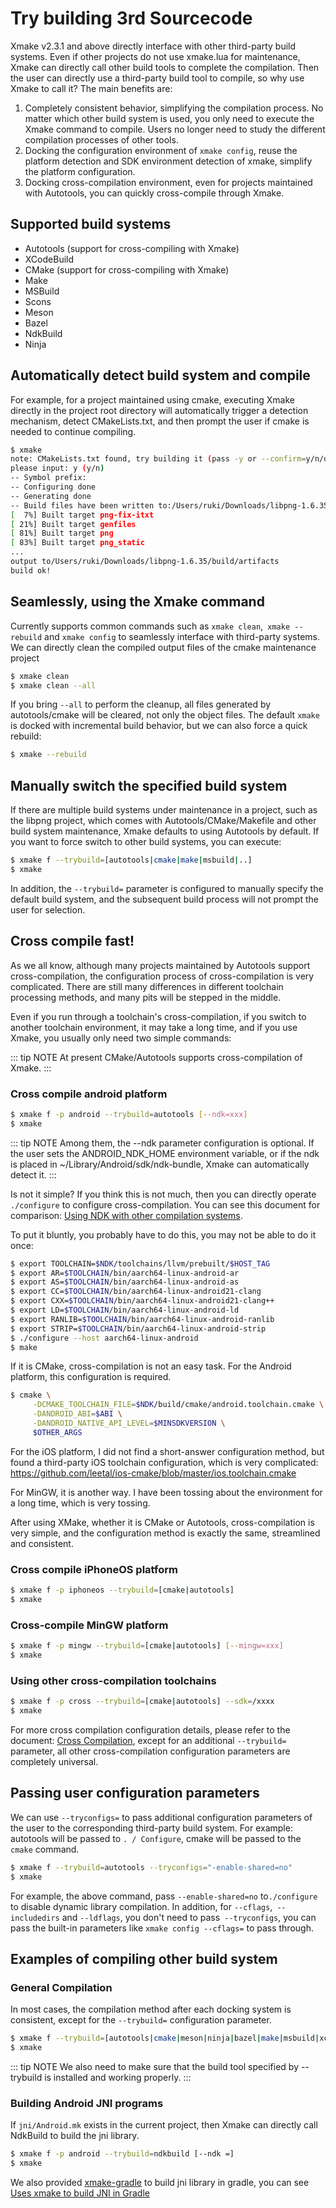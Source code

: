 # Try building 3rd Sourcecode

Xmake v2.3.1 and above directly interface with other third-party build systems. Even if other projects do not use xmake.lua for maintenance, Xmake can directly call other build tools to complete the compilation. Then the user can directly use a third-party build tool to compile, so why use Xmake to call it? The main benefits are:

1. Completely consistent behavior, simplifying the compilation process. No matter which other build system is used, you only need to execute the Xmake command to compile. Users no longer need to study the different compilation processes of other tools.
2. Docking the configuration environment of `xmake config`, reuse the platform detection and SDK environment detection of xmake, simplify the platform configuration.
3. Docking cross-compilation environment, even for projects maintained with Autotools, you can quickly cross-compile through Xmake.

## Supported build systems

* Autotools (support for cross-compiling with Xmake)
* XCodeBuild
* CMake (support for cross-compiling with Xmake)
* Make
* MSBuild
* Scons
* Meson
* Bazel
* NdkBuild
* Ninja

## Automatically detect build system and compile

For example, for a project maintained using cmake, executing Xmake directly in the project root directory will automatically trigger a detection mechanism, detect CMakeLists.txt, and then prompt the user if cmake is needed to continue compiling.

```sh
$ xmake
note: CMakeLists.txt found, try building it (pass -y or --confirm=y/n/d to skip confirm)?
please input: y (y/n)
-- Symbol prefix:
-- Configuring done
-- Generating done
-- Build files have been written to:/Users/ruki/Downloads/libpng-1.6.35/build
[  7%] Built target png-fix-itxt
[ 21%] Built target genfiles
[ 81%] Built target png
[ 83%] Built target png_static
...
output to/Users/ruki/Downloads/libpng-1.6.35/build/artifacts
build ok!
```

## Seamlessly, using the Xmake command

Currently supports common commands such as `xmake clean`,` xmake --rebuild` and `xmake config` to seamlessly interface with third-party systems. We can directly clean the compiled output files of the cmake maintenance project

```sh
$ xmake clean
$ xmake clean --all
```

If you bring `--all` to perform the cleanup, all files generated by autotools/cmake will be cleared, not only the object files. The default `xmake` is docked with incremental build behavior, but we can also force a quick rebuild:

```sh
$ xmake --rebuild
```

## Manually switch the specified build system

If there are multiple build systems under maintenance in a project, such as the libpng project, which comes with Autotools/CMake/Makefile and other build system maintenance, Xmake defaults to using Autotools by default. If you want to force switch to other build systems, you can execute:

```sh
$ xmake f --trybuild=[autotools|cmake|make|msbuild|..]
$ xmake
```

In addition, the `--trybuild=` parameter is configured to manually specify the default build system, and the subsequent build process will not prompt the user for selection.

## Cross compile fast!

As we all know, although many projects maintained by Autotools support cross-compilation, the configuration process of cross-compilation is very complicated. There are still many differences in different toolchain processing methods, and many pits will be stepped in the middle.

Even if you run through a toolchain's cross-compilation, if you switch to another toolchain environment, it may take a long time, and if you use Xmake, you usually only need two simple commands:

::: tip NOTE
At present CMake/Autotools supports cross-compilation of Xmake.
:::

### Cross compile android platform

```sh
$ xmake f -p android --trybuild=autotools [--ndk=xxx]
$ xmake
```

::: tip NOTE
Among them, the --ndk parameter configuration is optional. If the user sets the ANDROID_NDK_HOME environment variable, or if the ndk is placed in ~/Library/Android/sdk/ndk-bundle, Xmake can automatically detect it.
:::

Is not it simple? If you think this is not much, then you can directly operate `./configure` to configure cross-compilation. You can see this document for comparison: [Using NDK with other compilation systems](https://developer.android.com/ndk/guides/other_build_systems#autoconf).

To put it bluntly, you probably have to do this, you may not be able to do it once:

```sh
$ export TOOLCHAIN=$NDK/toolchains/llvm/prebuilt/$HOST_TAG
$ export AR=$TOOLCHAIN/bin/aarch64-linux-android-ar
$ export AS=$TOOLCHAIN/bin/aarch64-linux-android-as
$ export CC=$TOOLCHAIN/bin/aarch64-linux-android21-clang
$ export CXX=$TOOLCHAIN/bin/aarch64-linux-android21-clang++
$ export LD=$TOOLCHAIN/bin/aarch64-linux-android-ld
$ export RANLIB=$TOOLCHAIN/bin/aarch64-linux-android-ranlib
$ export STRIP=$TOOLCHAIN/bin/aarch64-linux-android-strip
$ ./configure --host aarch64-linux-android
$ make
```

If it is CMake, cross-compilation is not an easy task. For the Android platform, this configuration is required.

```sh
$ cmake \
     -DCMAKE_TOOLCHAIN_FILE=$NDK/build/cmake/android.toolchain.cmake \
     -DANDROID_ABI=$ABI \
     -DANDROID_NATIVE_API_LEVEL=$MINSDKVERSION \
     $OTHER_ARGS
```

For the iOS platform, I did not find a short-answer configuration method, but found a third-party iOS toolchain configuration, which is very complicated: https://github.com/leetal/ios-cmake/blob/master/ios.toolchain.cmake

For MinGW, it is another way. I have been tossing about the environment for a long time, which is very tossing.

After using XMake, whether it is CMake or Autotools, cross-compilation is very simple, and the configuration method is exactly the same, streamlined and consistent.

### Cross compile iPhoneOS platform

```sh
$ xmake f -p iphoneos --trybuild=[cmake|autotools]
$ xmake
```

### Cross-compile MinGW platform

```sh
$ xmake f -p mingw --trybuild=[cmake|autotools] [--mingw=xxx]
$ xmake
```

### Using other cross-compilation toolchains

```sh
$ xmake f -p cross --trybuild=[cmake|autotools] --sdk=/xxxx
$ xmake
```

For more cross compilation configuration details, please refer to the document: [Cross Compilation](/guide/basic-commands/cross-compilation), except for an additional `--trybuild=` parameter, all other cross-compilation configuration parameters are completely universal.

## Passing user configuration parameters

We can use `--tryconfigs=` to pass additional configuration parameters of the user to the corresponding third-party build system. For example: autotools will be passed to `. / Configure`, cmake will be passed to the` cmake` command.

```sh
$ xmake f --trybuild=autotools --tryconfigs="-enable-shared=no"
$ xmake
```

For example, the above command, pass `--enable-shared=no` to`./configure` to disable dynamic library compilation. In addition, for `--cflags`,` --includedirs` and `--ldflags`, you don't need to pass` --tryconfigs`, you can pass the built-in parameters like `xmake config --cflags=` to pass through.

## Examples of compiling other build system

### General Compilation

In most cases, the compilation method after each docking system is consistent, except for the `--trybuild=` configuration parameter.

```sh
$ xmake f --trybuild=[autotools|cmake|meson|ninja|bazel|make|msbuild|xcodebuild]
$ xmake
```

::: tip NOTE
We also need to make sure that the build tool specified by --trybuild is installed and working properly.
:::

### Building Android JNI programs

If `jni/Android.mk` exists in the current project, then Xmake can directly call NdkBuild to build the jni library.

```sh
$ xmake f -p android --trybuild=ndkbuild [--ndk =]
$ xmake
```

We also provided [xmake-gradle](https://github.com/xmake-io/xmake-gradle) to build jni library in gradle,
you can see [Uses xmake to build JNI in Gradle](/guide/extensions/ide-integration-plugins#gradle-plugin-jni)

